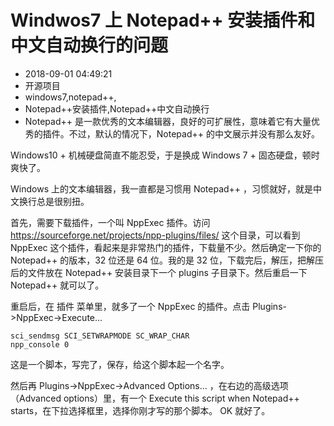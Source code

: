 # Windwos7 上 Notepad++ 安装插件和中文自动换行的问题
- 2018-09-01 04:49:21
- 开源项目
- windows7,notepad++,
- Notepad++安装插件,Notepad++中文自动换行
- Notepad++ 是一款优秀的文本编辑器，良好的可扩展性，意味着它有大量优秀的插件。不过，默认的情况下，Notepad++ 的中文展示并没有那么友好。

Windows10 + 机械硬盘简直不能忍受，于是换成 Windows 7 + 固态硬盘，顿时爽快了。

Windows 上的文本编辑器，我一直都是习惯用 Notepad++ ，习惯就好，就是中文换行总是很别扭。

首先，需要下载插件，一个叫 NppExec 插件。访问 <https://sourceforge.net/projects/npp-plugins/files/> 这个目录，可以看到 NppExec 这个插件，看起来是非常热门的插件，下载量不少。然后确定一下你的 Notepad++ 的版本，32 位还是 64 位。我的是 32 位，下载完后，解压，把解压后的文件放在 Notepad++ 安装目录下一个 plugins 子目录下。然后重启一下 Notepad++ 就可以了。

重启后，在 插件 菜单里，就多了一个 NppExec 的插件。点击 Plugins->NppExec->Execute... 

    sci_sendmsg SCI_SETWRAPMODE SC_WRAP_CHAR
    npp_console 0

这是一个脚本，写完了，保存，给这个脚本起一个名字。

然后再 Plugins->NppExec->Advanced Options... ，在右边的高级选项（Advanced options）里，有一个 Execute this script when Notepad++ starts，在下拉选择框里，选择你刚才写的那个脚本。 OK 就好了。
